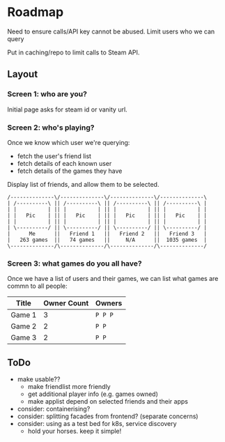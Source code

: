 # Roadmap
 
Need to ensure calls/API key cannot be abused. Limit users who we can query

Put in caching/repo to limit calls to Steam API.

## Layout

### Screen 1: who are you?
Initial page asks for steam id or vanity url.

### Screen 2: who's playing?
Once we know which user we're querying:
- fetch the user's friend list
- fetch details of each known user
- fetch details of the games they have

Display list of friends, and allow them to be selected.

```
/--------------\/--------------\/--------------\/--------------\
| /----------\ || /----------\ || /----------\ || /----------\ |
| |          | || |          | || |          | || |          | |
| |   Pic    | || |   Pic    | || |   Pic    | || |   Pic    | |
| |          | || |          | || |          | || |          | |
| \----------/ || \----------/ || \----------/ || \----------/ |
|      Me      ||   Friend 1   ||   Friend 2   ||   Friend 3   |
|   263 games  ||   74 games   ||     N/A      ||  1035 games  |
\--------------/\--------------/\--------------/\--------------/
```

### Screen 3: what games do you all have?
Once we have a list of users and their games, we can list what games are commn to all people:

| Title  | Owner Count | Owners  |
|--------|-------------|---------|
| Game 1 | 3           | `P P P` |
| Game 2 | 2           | `P P`   |
| Game 3 | 2           | `P P`   |

## ToDo
 - make usable??
   - make friendlist more friendly
   - get additional player info (e.g. games owned)
   - make applist depend on selected friends and their apps
 - consider: containerising?
 - consider: splitting facades from frontend? (separate concerns)
 - consider: using as a test bed for k8s, service discovery
   - hold your horses. keep it simple!
